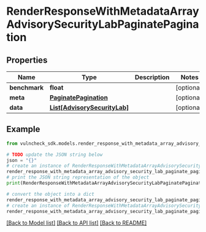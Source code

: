 # RenderResponseWithMetadataArrayAdvisorySecurityLabPaginatePagination


## Properties

Name | Type | Description | Notes
------------ | ------------- | ------------- | -------------
**benchmark** | **float** |  | [optional] 
**meta** | [**PaginatePagination**](PaginatePagination.md) |  | [optional] 
**data** | [**List[AdvisorySecurityLab]**](AdvisorySecurityLab.md) |  | [optional] 

## Example

```python
from vulncheck_sdk.models.render_response_with_metadata_array_advisory_security_lab_paginate_pagination import RenderResponseWithMetadataArrayAdvisorySecurityLabPaginatePagination

# TODO update the JSON string below
json = "{}"
# create an instance of RenderResponseWithMetadataArrayAdvisorySecurityLabPaginatePagination from a JSON string
render_response_with_metadata_array_advisory_security_lab_paginate_pagination_instance = RenderResponseWithMetadataArrayAdvisorySecurityLabPaginatePagination.from_json(json)
# print the JSON string representation of the object
print(RenderResponseWithMetadataArrayAdvisorySecurityLabPaginatePagination.to_json())

# convert the object into a dict
render_response_with_metadata_array_advisory_security_lab_paginate_pagination_dict = render_response_with_metadata_array_advisory_security_lab_paginate_pagination_instance.to_dict()
# create an instance of RenderResponseWithMetadataArrayAdvisorySecurityLabPaginatePagination from a dict
render_response_with_metadata_array_advisory_security_lab_paginate_pagination_from_dict = RenderResponseWithMetadataArrayAdvisorySecurityLabPaginatePagination.from_dict(render_response_with_metadata_array_advisory_security_lab_paginate_pagination_dict)
```
[[Back to Model list]](../README.md#documentation-for-models) [[Back to API list]](../README.md#documentation-for-api-endpoints) [[Back to README]](../README.md)


